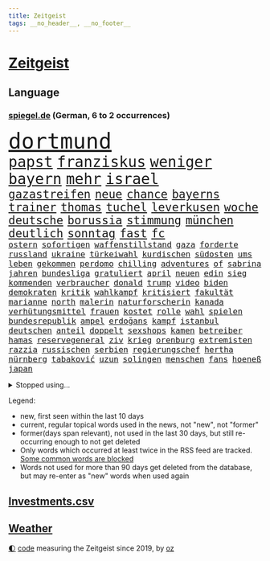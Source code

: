 ```yaml
---
title: Zeitgeist
tags: __no_header__, __no_footer__
---
```


# [Zeitgeist](https://oliz.io/zeitgeist/)

## Language

<h3><a href="https://www.spiegel.de" target="_blank">spiegel.de</a> (German, 6 to 2 occurrences)</h3>
<p style="font-family:monospace">
<span style="font-size:32pt"><a href="news_links.html#dortmund" class="current">dortmund</a></span>
<br>
<span style="font-size:22pt"><a href="news_links.html#papst" class="current">papst</a></span>
<span style="font-size:22pt"><a href="news_links.html#franziskus" class="current">franziskus</a></span>
<span style="font-size:22pt"><a href="news_links.html#weniger" class="current">weniger</a></span>
<span style="font-size:22pt"><a href="news_links.html#bayern" class="current">bayern</a></span>
<span style="font-size:22pt"><a href="news_links.html#mehr" class="current">mehr</a></span>
<span style="font-size:22pt"><a href="news_links.html#israel" class="current">israel</a></span>
<br>
<span style="font-size:17pt"><a href="news_links.html#gazastreifen" class="current">gazastreifen</a></span>
<span style="font-size:17pt"><a href="news_links.html#neue" class="current">neue</a></span>
<span style="font-size:17pt"><a href="news_links.html#chance" class="current">chance</a></span>
<span style="font-size:17pt"><a href="news_links.html#bayerns" class="current">bayerns</a></span>
<span style="font-size:17pt"><a href="news_links.html#trainer" class="current">trainer</a></span>
<span style="font-size:17pt"><a href="news_links.html#thomas" class="current">thomas</a></span>
<span style="font-size:17pt"><a href="news_links.html#tuchel" class="current">tuchel</a></span>
<span style="font-size:17pt"><a href="news_links.html#leverkusen" class="current">leverkusen</a></span>
<span style="font-size:17pt"><a href="news_links.html#woche" class="current">woche</a></span>
<span style="font-size:17pt"><a href="news_links.html#deutsche" class="current">deutsche</a></span>
<span style="font-size:17pt"><a href="news_links.html#borussia" class="current">borussia</a></span>
<span style="font-size:17pt"><a href="news_links.html#stimmung" class="current">stimmung</a></span>
<span style="font-size:17pt"><a href="news_links.html#münchen" class="current">münchen</a></span>
<span style="font-size:17pt"><a href="news_links.html#deutlich" class="current">deutlich</a></span>
<span style="font-size:17pt"><a href="news_links.html#sonntag" class="current">sonntag</a></span>
<span style="font-size:17pt"><a href="news_links.html#fast" class="current">fast</a></span>
<span style="font-size:17pt"><a href="news_links.html#fc" class="current">fc</a></span>
<br>
<span style="font-size:12pt"><a href="news_links.html#ostern" class="current">ostern</a></span>
<span style="font-size:12pt"><a href="news_links.html#sofortigen" class="current">sofortigen</a></span>
<span style="font-size:12pt"><a href="news_links.html#waffenstillstand" class="current">waffenstillstand</a></span>
<span style="font-size:12pt"><a href="news_links.html#gaza" class="current">gaza</a></span>
<span style="font-size:12pt"><a href="news_links.html#forderte" class="current">forderte</a></span>
<span style="font-size:12pt"><a href="news_links.html#russland" class="current">russland</a></span>
<span style="font-size:12pt"><a href="news_links.html#ukraine" class="current">ukraine</a></span>
<span style="font-size:12pt"><a href="news_links.html#türkeiwahl" class="new">türkeiwahl</a></span>
<span style="font-size:12pt"><a href="news_links.html#kurdischen" class="new">kurdischen</a></span>
<span style="font-size:12pt"><a href="news_links.html#südosten" class="current">südosten</a></span>
<span style="font-size:12pt"><a href="news_links.html#ums" class="current">ums</a></span>
<span style="font-size:12pt"><a href="news_links.html#leben" class="current">leben</a></span>
<span style="font-size:12pt"><a href="news_links.html#gekommen" class="current">gekommen</a></span>
<span style="font-size:12pt"><a href="news_links.html#perdomo" class="new">perdomo</a></span>
<span style="font-size:12pt"><a href="news_links.html#chilling" class="new">chilling</a></span>
<span style="font-size:12pt"><a href="news_links.html#adventures" class="new">adventures</a></span>
<span style="font-size:12pt"><a href="news_links.html#of" class="current">of</a></span>
<span style="font-size:12pt"><a href="news_links.html#sabrina" class="current">sabrina</a></span>
<span style="font-size:12pt"><a href="news_links.html#jahren" class="current">jahren</a></span>
<span style="font-size:12pt"><a href="news_links.html#bundesliga" class="current">bundesliga</a></span>
<span style="font-size:12pt"><a href="news_links.html#gratuliert" class="current">gratuliert</a></span>
<span style="font-size:12pt"><a href="news_links.html#april" class="current">april</a></span>
<span style="font-size:12pt"><a href="news_links.html#neuen" class="current">neuen</a></span>
<span style="font-size:12pt"><a href="news_links.html#edin" class="current">edin</a></span>
<span style="font-size:12pt"><a href="news_links.html#sieg" class="current">sieg</a></span>
<span style="font-size:12pt"><a href="news_links.html#kommenden" class="current">kommenden</a></span>
<span style="font-size:12pt"><a href="news_links.html#verbraucher" class="current">verbraucher</a></span>
<span style="font-size:12pt"><a href="news_links.html#donald" class="current">donald</a></span>
<span style="font-size:12pt"><a href="news_links.html#trump" class="current">trump</a></span>
<span style="font-size:12pt"><a href="news_links.html#video" class="current">video</a></span>
<span style="font-size:12pt"><a href="news_links.html#biden" class="current">biden</a></span>
<span style="font-size:12pt"><a href="news_links.html#demokraten" class="current">demokraten</a></span>
<span style="font-size:12pt"><a href="news_links.html#kritik" class="current">kritik</a></span>
<span style="font-size:12pt"><a href="news_links.html#wahlkampf" class="current">wahlkampf</a></span>
<span style="font-size:12pt"><a href="news_links.html#kritisiert" class="current">kritisiert</a></span>
<span style="font-size:12pt"><a href="news_links.html#fakultät" class="new">fakultät</a></span>
<span style="font-size:12pt"><a href="news_links.html#marianne" class="new">marianne</a></span>
<span style="font-size:12pt"><a href="news_links.html#north" class="current">north</a></span>
<span style="font-size:12pt"><a href="news_links.html#malerin" class="new">malerin</a></span>
<span style="font-size:12pt"><a href="news_links.html#naturforscherin" class="new">naturforscherin</a></span>
<span style="font-size:12pt"><a href="news_links.html#kanada" class="current">kanada</a></span>
<span style="font-size:12pt"><a href="news_links.html#verhütungsmittel" class="new">verhütungsmittel</a></span>
<span style="font-size:12pt"><a href="news_links.html#frauen" class="current">frauen</a></span>
<span style="font-size:12pt"><a href="news_links.html#kostet" class="current">kostet</a></span>
<span style="font-size:12pt"><a href="news_links.html#rolle" class="current">rolle</a></span>
<span style="font-size:12pt"><a href="news_links.html#wahl" class="current">wahl</a></span>
<span style="font-size:12pt"><a href="news_links.html#spielen" class="current">spielen</a></span>
<span style="font-size:12pt"><a href="news_links.html#bundesrepublik" class="current">bundesrepublik</a></span>
<span style="font-size:12pt"><a href="news_links.html#ampel" class="current">ampel</a></span>
<span style="font-size:12pt"><a href="news_links.html#erdoğans" class="new">erdoğans</a></span>
<span style="font-size:12pt"><a href="news_links.html#kampf" class="current">kampf</a></span>
<span style="font-size:12pt"><a href="news_links.html#istanbul" class="current">istanbul</a></span>
<span style="font-size:12pt"><a href="news_links.html#deutschen" class="current">deutschen</a></span>
<span style="font-size:12pt"><a href="news_links.html#anteil" class="current">anteil</a></span>
<span style="font-size:12pt"><a href="news_links.html#doppelt" class="current">doppelt</a></span>
<span style="font-size:12pt"><a href="news_links.html#sexshops" class="new">sexshops</a></span>
<span style="font-size:12pt"><a href="news_links.html#kamen" class="current">kamen</a></span>
<span style="font-size:12pt"><a href="news_links.html#betreiber" class="current">betreiber</a></span>
<span style="font-size:12pt"><a href="news_links.html#hamas" class="current">hamas</a></span>
<span style="font-size:12pt"><a href="news_links.html#reservegeneral" class="new">reservegeneral</a></span>
<span style="font-size:12pt"><a href="news_links.html#ziv" class="new">ziv</a></span>
<span style="font-size:12pt"><a href="news_links.html#krieg" class="current">krieg</a></span>
<span style="font-size:12pt"><a href="news_links.html#orenburg" class="new">orenburg</a></span>
<span style="font-size:12pt"><a href="news_links.html#extremisten" class="current">extremisten</a></span>
<span style="font-size:12pt"><a href="news_links.html#razzia" class="current">razzia</a></span>
<span style="font-size:12pt"><a href="news_links.html#russischen" class="current">russischen</a></span>
<span style="font-size:12pt"><a href="news_links.html#serbien" class="current">serbien</a></span>
<span style="font-size:12pt"><a href="news_links.html#regierungschef" class="current">regierungschef</a></span>
<span style="font-size:12pt"><a href="news_links.html#hertha" class="current">hertha</a></span>
<span style="font-size:12pt"><a href="news_links.html#nürnberg" class="current">nürnberg</a></span>
<span style="font-size:12pt"><a href="news_links.html#tabaković" class="new">tabaković</a></span>
<span style="font-size:12pt"><a href="news_links.html#uzun" class="new">uzun</a></span>
<span style="font-size:12pt"><a href="news_links.html#solingen" class="new">solingen</a></span>
<span style="font-size:12pt"><a href="news_links.html#menschen" class="current">menschen</a></span>
<span style="font-size:12pt"><a href="news_links.html#fans" class="current">fans</a></span>
<span style="font-size:12pt"><a href="news_links.html#hoeneß" class="current">hoeneß</a></span>
<span style="font-size:12pt"><a href="news_links.html#japan" class="current">japan</a></span>
</p>
<details>
<summary>Stopped using...</summary>
<p class="former" style="font-size:12pt">
guter(1254) helfer(1254) höher(1254) lisa(1254) private(1254) stattdessen(1254) übersicht(1254) beamte(1253) beispiel(1253) beruf(1253) entschädigung(1253) fliegen(1253) rassistisch(1253) regel(1253) spur(1253) tom(1253) tötete(1253) christoph(1252) erhoben(1252) geflüchteten(1252) genannt(1252) nachruf(1252) theater(1252) weiteres(1252) brauchte(1251) dezember(1251) generalsekretär(1251) september(1251) tieren(1251) zuge(1251) dreimal(1250) gedacht(1250) genommen(1250) positionen(1250) starke(1250) stattfinden(1250) unabhängige(1250) gereist(1249) musiker(1249) schlagen(1249) verschiedene(1249) bekannten(1248) oben(1248) versprochen(1248) zuerst(1248) zverev(1248) bahnhof(1247) material(1247) optimistisch(1247) plädiert(1247) versuchte(1247) übergeben(1247) 2016(1246) außer(1246) beraten(1246) jahrzehntelang(1246) kochen(1246) rücken(1246) versorgt(1246) warnung(1246) weltweiten(1246) anschließend(1245) fußballquiz(1245) nord(1245) rassistische(1245) sturm(1245) abstand(1244) botschaften(1244) spekuliert(1244) passen(1243) spanischen(1243) belgien(1242) jedenfalls(1242) riesige(1242) trennung(1242) verheerenden(1242) e(1241) oppositionelle(1241) torhüter(1241) vorübergehend(1241) besucher(1240) fit(1240) park(1240) gefährlicher(1239) geschossen(1239) konjunktur(1239) zugelassen(1239) hielten(1238) venezuela(1238) vorstellen(1238) freie(1237) schwanger(1237) william(1237) kontakte(1236) senkt(1236) auswirkungen(1235) küstenwache(1235) überschwemmungen(1234) motiv(1233) schnellen(1233) 600(1232) feld(1232) vorn(1230) richard(1229) behalten(1228) erfüllt(1228) exporte(1228) hängen(1228) matthias(1228) schriftsteller(1228) beschlagnahmt(1226) steffen(1226) bremsen(1225) sichert(1225) trauert(1224) ausgesetzt(1223) ausrüstung(1223) katholischen(1223) unzufrieden(1223) begrüßt(1219) retter(1218) schaut(1214) afrikas(1211) ursprünglich(1210) bewegt(1204) überfall(1202) teuren(1197) ausgetragen(1192) schadensersatz(1192) last(1183) festgesetzt(1160) cent(1151) anna(1136) ausländischen(1089) fußballstar(1051) waldbrände(1029) felix(1017) spiegelreporter(1013) vorsicht(1005) schwäche(998) sammelt(996) zerstörte(987) ohnehin(984) mächtigen(975) erkrankte(942) gestern(938) offene(909) gleichen(899) medwedew(892) ruhestand(884) rauswurf(879) stern(876) energiekrise(874) rhein(873) volksverhetzung(871) ampelparteien(862) bekannteste(852) seltene(834) finnland(830) invasion(829) einziger(828) zufall(825) ärztin(824) verschiedenen(821) verabschieden(817) geplatzt(787) gerichte(783) spaltung(780) transparenz(762) gekämpft(756) unwetter(755) versagen(755) behauptete(753) fortsetzen(744) gelöst(741) fern(740) spiegelbildungsnewsletter(735) stoff(733) empfang(728) eingetroffen(725) gemeint(713) natobeitritt(713) angestellte(712) humor(704) herrschte(702) zusätzlich(694) ufer(691) zentrale(680) trocken(676) politisches(667) lösungen(666) ehrt(665) ran(664) verzweiflung(664) chinesischer(656) 79(655) kenia(654) französischer(650) ausbauen(648) feuert(633) nationale(631) ukrainerusslandkrieg(631) älter(630) unentschieden(629) schließlich(628) setzten(625) dramatische(619) entfernen(615) weitergehen(614) usrepublikaner(609) zurückhaltung(602) freigabe(599) gehirn(595) notruf(585) giorgia(584) meloni(584) pleiten(583) ron(582) medizin(579) sicherer(572) 63(564) kündigung(559) bundesbank(558) rätseln(558) zurückkehren(558) lettland(557) kommunikation(555) branchen(541) emissionen(541) stemmen(540) entzieht(534) aviv(531) sauber(529) neymar(525) versehen(525) eineinhalb(522) männliche(513) rechtfertigt(508) prien(507) alice(505) abbruch(503) tabu(484) straßenblockaden(476) pop(474) roland(469) abwehr(466) vorsichtig(464) asylbewerber(462) check(462) muster(462) supermarkt(460) bewaffneten(457) regierende(457) ubahn(457) fachkräften(452) traut(452) überschritten(449) weißes(445) 16jährige(444) gegründet(441) regenfälle(441) renommierte(437) kongo(434) mythos(431) ussängerin(430) hinkt(429) forscherteam(426) christdemokraten(421) zeitplan(421) temperatur(419) springer(418) getragen(416) fatalen(411) chatgpt(410) akt(409) gravierende(408) süchtig(408) entsprechende(404) gelangt(402) handwerker(401) nötigung(401) regierungsvertreter(400) schöner(399) spezies(397) schleswigholsteins(395) bemerkt(394) stein(394) aktive(393) beitritt(393) siedlung(390) außergewöhnlich(389) berlinkreuzberg(389) usbürger(389) zaun(389) coup(388) trier(387) ausschluss(386) karin(386) detail(385) saintgermain(385) überschattet(384) diesjährigen(378) verstoß(378) gedanken(377) zusammenstoß(377) anhand(373) warnte(373) anlagen(372) norditalien(372) wendepunkt(372) beschädigte(368) kreuz(367) hinweg(366) unweit(363) germany(362) parks(360) hauptrolle(357) festgelegt(356) miami(355) pen(354) elbe(352) unterschiede(352) kollabiert(350) susanne(348) wohnen(348) gründung(347) eingeklemmt(346) mordkommission(345) vermeintlich(343) bewährung(342) aussterben(339) taiwans(339) schadstoffe(338) astronomie(337) brown(336) theorie(336) referendum(335) jim(334) festival(325) härtere(325) trümmerfeld(325) inter(321) unterschiedlichen(321) intensivstation(319) erging(310) halbjahr(309) meilenstein(307) versehentlich(307) ereignis(302) hamm(302) landesverband(302) landtagswahlen(302) lee(302) schwierigen(302) eingeliefert(301) spdfraktion(301) weidel(301) nötigen(300) umbenennung(300) vi(300) psychische(295) gewürdigt(291) mangelnden(289) vergleicht(288) würdigte(288) saudische(286) länderspiel(283) tritte(282) unterschiedliche(282) conference(281) greuther(280) gespielt(279) einziehen(278) verzweifelte(276) erwärmung(273) wümme(273) defensive(272) moschee(272) widerstands(272) kürzungen(270) drohnenaufnahmen(268) umzusetzen(267) wahlbetrug(266) kette(265) amazonas(264) langjährigen(263) thore(263) wiesbaden(263) spitzenfußball(262) südukraine(261) iranerin(260) benachteiligt(259) modellen(259) fleck(256) stellenabbau(254) csuchef(252) mahnte(251) fotografin(246) beschloss(244) vermittelt(243) zwischenstopp(243) mitschüler(240) verbreitung(240) mutmaßliches(238) albert(236) ansprache(236) antwortet(236) geklettert(236) wattenmeer(235) becken(234) teuerste(234) selenskyjs(233) entpuppt(232) stützen(232) vergangene(232) schnäppchen(231) showdown(230) führungswechsel(228) linnemann(228) rechtsextremist(228) gebissen(227) gesellschaften(227) forschern(226) linienbus(224) halter(223) wegovy(223) nationalspielerinnen(222) stritten(220) algerien(216) umweltkatastrophe(216) argentinier(213) gregor(213) gysi(213) innere(213) teuersten(213) abschieben(212) kruse(212) wolff(212) betrogen(211) akute(209) geschätzt(209) militärjunta(208) abkehr(207) klimaschädliche(207) aufstehen(206) erdtrabanten(206) mary(206) mehrwertsteuer(206) parat(206) riesiges(204) gründete(202) bester(201) negative(201) usschauspielerin(201) israeli(200) technisch(198) herrchen(197) mannschaften(197) year(196) erschöpft(195) knacken(195) rechtsextremisten(195) verfolgung(194) neuauflage(192) usamerikanerin(192) verstößen(192) zweitgrößte(192) niedrigeren(191) bürgerinnen(190) rekordtief(190) damalige(189) weitet(189) gerechter(188) normales(188) rückenschmerzen(188) vorgang(188) phänomen(185) minimal(184) umgesetzt(184) moldau(183) neubauten(183) abspaltung(182) darstellen(182) eröffneten(182) verspottet(182) weltbesten(182) 2001(181) block(181) staatsbürgerschaft(181) bahnstrecken(180) hymne(180) auswertung(179) bundesfinanzminister(179) jahreszeit(179) steuererhöhungen(177) eigentlichen(176) eingeschränkt(176) rage(176) ausfällen(175) kühne(175) rockstar(175) sardinien(174) challenge(173) echo(173) haustiere(173) putzen(173) völkerrecht(173) ai(172) fasst(172) fehlte(172) rief(172) getöteter(170) wagnerbrüder(170) abgehoben(169) 1994(167) duo(166) einzelnen(164) freigestellt(164) fracht(163) granate(163) krimineller(163) besetzung(162) blutige(162) osteuropa(162) agierten(161) aufruhr(161) klausmichael(161) kommissionspräsidentin(161) tauchten(161) turbulenzen(161) gerichtshofs(159) geschaffen(158) affen(157) kundgebungen(157) trade(157) blinder(156) freiheitsstrafen(156) schenkt(156) schulnoten(156) axel(155) orlando(154) taxi(154) entsendung(153) gedächtnis(153) intern(153) nervös(153) solarindustrie(152) 85(151) beatles(151) billige(151) kriegen(150) versagt(150) beschießen(149) götze(149) mexikos(149) pflegeheim(149) referees(148) überfällig(147) tagesordnung(146) weiterem(146) 24jähriger(145) hrubesch(145) spitzenspiel(145) solarbranche(144) jüngster(143) unparteiischen(143) liquidierung(141) festlegen(140) flügels(140) kommissarin(140) erzählungen(139) gefährlichsten(138) jahrelange(137) sommerspiele(137) spdpolitikerin(137) grenzübergänge(136) propalästinensischen(136) abnehmspritzen(135) kursierten(135) nahrungsmittel(135) niedrigsten(135) ozempic(135) wagt(134) bisweilen(133) ingo(133) tipp(133) verlusten(133) vielmehr(133) damaskus(132) ndr(132) reuter(132) synagoge(132) munter(131) gewölbe(130) greifswald(130) darstellungen(129) liebäugelt(129) signa(129) tories(129) zielgruppe(129) reederei(128) zuspruch(128) eingeweiht(127) einschreiten(127) weltlage(127) geiselhaft(126) offenkundig(125) herren(124) holding(124) kenneth(124) linkenikone(124) ruhen(124) verwenden(124) eintreten(123) fußballspiel(122) jobwechsel(122) verbliebene(122) hell(121) kulturszene(121) neurowissenschaftler(121) rentnerin(121) tochterfirma(120) wegfallen(119) warnzeichen(118) zeitgemäß(118) bush(117) elbtower(117) fußballwelt(117) abgezogen(116) ballon(116) brisanten(116) gerichten(116) jungtiere(116) myanmars(115) run(115) kombination(114) franzose(113) 19jährige(112) basf(112) gewicht(112) norwegens(112) staatlicher(112) virtuelle(112) friedlich(111) getrunken(111) influencerin(111) ähnlicher(111) 77jährige(110) doppelter(110) marvel(110) produzent(110) saal(109) magic(108) unfalltod(108) vollständige(108) schiffswrack(106) traktoren(106) jacob(105) wunschdenken(105) judith(104) finanzieren(103) freiberg(103) unverhältnismäßig(103) befahrbar(102) investorendeal(102) teures(102) ultimatum(102) auftaktsieg(101) doppelte(101) einhaltung(101) etlichen(101) widersprechen(101) dfl(100) erläutert(100) hauswand(100) lake(100) penis(100) rüstungsgüter(100) zugeständnisse(100) beugen(99) lloyd(99) böden(98) fatal(98) getrennte(98) indischen(98) kontrolliert(98) nachbarin(98) rundfunkbeitrag(98) strände(98) wohngeld(98) alabama(97) frachtschiff(96) häusliche(96) skiunfall(96) großstädten(95) staatsstreich(95) tausender(95) 2040(94) lagarde(94) olympiastadion(94) verhandlungslösung(93) geldmangel(92) statistisches(92) abgabe(91) ausgespielt(91) falls(91) geschlechtsverkehr(91) konsumlaune(91) maidan(91) palästinensergebiet(91) quote(91) verletzend(91) wagens(91) adrian(90) aachen(89) audienz(89) chiemsee(89) dominator(89) empfänger(89) familienverhältnissen(89) konsumieren(89) niedrigem(89) finanzen(88) neuschnee(88) orleans(88) po(88) verschlechterung(88) wettbewerbsfähig(88) /(87) altmaier(87) berauscht(87) friedensverhandlungen(87) gesponsert(87) klargemacht(87) kulturelle(87) künftiger(87) landtages(87) lautsprecher(87) liquidation(87) vergleichsweise(87) wenigsten(87) applaudiert(86) aschewolke(86) gta(86) knöpft(86) medaille(86) niedrigen(86) sofortmaßnahmen(86) heat(85) knopf(85) kot(85) rekordmeister(85) stürmisch(85) umgerannt(85) gleichgeschlechtliche(84) paare(84) penny(84) verteidigern(84) zeremonie(84) ankündigt(83) einsparungen(83) rebellen(83) konkurrenzkampf(82) kriegsschiffe(82) versicherung(82) zerfällt(82) have(81) horden(81) russin(81) to(81) ussenders(81) hotelzimmer(80) kragen(80) schatz(80) spruch(80) ökosystem(80) 75000(79) ahnungslose(79) bauteile(79) beklaut(79) fortschritte(79) marktmacht(79) männchen(79) raubzug(79) verstößt(79) aufstellen(78) aufzuhören(78) grundsatzprogramm(78) pilze(78) rechenschaft(78) tanzt(78) gewickelt(77) hannah(77) trauernde(77) unionsfraktion(77) urbanen(77) alain(76) kriegswaffen(76) on(76) strafkolonie(76) wachstumspaket(76) amy(75) angeklagten(75) geltend(75) grundgesetz(75) heizungstausch(75) inselgruppe(75) jungfrau(75) lesbische(75) medizinischen(75) plötzlichen(75) captain(74) julie(74) machtposition(74) mitspielt(74) ziert(74) meeresspiegel(73) nutzungsrechte(73) schwestern(73) tabak(73) versprochene(73) wirtschaftsnachrichten(73) erhoffen(72) fanausschreitungen(72) kommandozentrale(72) kreta(72) niederbayern(72) ussenats(72) you(72) bedarfssätze(71) bolzen(71) geldern(71) gelindert(71) steuervergünstigungen(71) teuerung(71) weichmacher(71) abgelegene(70) demografie(70) fotografen(70) gleichgeschlechtlichen(70) marineeinsatz(70) natogebiet(70) fragwürdigen(69) geschildert(69) herber(69) kolonne(69) längsten(69) palace(69) senats(69) unbestimmte(69) vulkane(69) aufsichtsbehörde(68) auslaufen(68) brandenburgischen(68) elternpaar(68) hochwasser(68) liege(68) routinier(68) tolerant(68) anwendung(67) agrarsubventionen(66) baumgart(66) dichte(66) diskriminiert(66) hagelt(66) lachen(66) melanie(66) mögen(66) schlappe(66) tennisbälle(66) vincent(66) vollsperrung(66) csufraktion(65) einkaufen(65) führungskraft(65) mexikanische(65) ostfront(65) unerträglichen(65) witzigsten(65) öffnete(65) bdipräsident(64) donbass(64) franke(64) göttingen(64) littler(64) luke(64) misshandlung(64) radio(64) ruby(64) russwurm(64) siegfried(64) umfassendere(64) 81jährige(63) anationalmannschaft(63) flüchtige(63) eignet(62) kriegsziel(62) frontal(61) hort(61) le(61) rekordhitze(61) sanktionspaket(61) atombombe(60) everton(60) gebäudeenergiegesetz(60) ischinger(60) rekordpreise(60) rüstungsexporte(60) abzufedern(59) erzielen(59) gründet(59) heuschnupfen(59) landsleuten(59) lauert(59) plot(59) riad(59) gleichgesinnten(58) inschrift(58) kollisionen(58) landsmann(58) tierhalter(58) beifall(57) morde(57) onlineplattform(57) bandenkriege(56) bereitschaft(56) biennale(56) eumission(56) kunstausstellung(56) präsidentschaftsbewerberin(56) rivalität(56) sachschaden(56) zulassen(56) üblichen(56) beliefern(55) deutschkolumne(55) erfolgreichen(55) traumschiff(55) umliegenden(55) carolina(54) leitlinien(54) obdachlosigkeit(54) ud(54) verhängten(54) abtrünnige(53) auswahlverfahren(53) begrenzt(53) bränden(53) spezialisiert(53) unkonventionellen(53) zwecke(53) belangt(52) cavaliers(52) cleveland(52) erzfeind(52) männliches(52) personalie(52) poppins(52) behinderungen(51) blockadeaktion(51) faul(51) nutze(51) satellit(51) urheberrechtsklage(51) elvis(50) juchef(50) michel(50) nelles(50) notausgangstür(50) presley(50) roboter(50) salt(50) weltklasse(50) zigaretten(50) heizungen(49) leichenwagen(49) naumann(49) sorgerechtsstreit(49) tirol(49) utah(49) wohnungssuche(49) ausgespäht(48) rudert(48) ardern(47) enttäuschung(47) geheimniskrämerei(47) jacinda(47) kanadische(47) machtdemonstration(47) marinemission(47) parteiübergreifend(47) schlachtung(47) wussten(47) matteo(46) olg(46) registrierten(46) uke(46) carles(45) mutigen(45) personalnot(45) 33jährige(44) betrunkenen(44) buhlen(44) einzieht(44) friedliche(44) kommerzielle(44) sprechchöre(44) bayerntrainer(43) einvernehmlichem(43) finanzministers(43) finanzsenator(43) modelabel(43) pflegt(43) saale(43) busse(42) girls(42) grenzschutz(42) menschlichem(42) nackte(42) regie(42) territorium(42) absetzen(41) bezweckt(41) görlitzer(41) klassenfahrt(41) personalmangel(41) privatjet(41) ranghohen(41) schläger(41) taiwanischen(41) bundesrechnungshof(40) festivals(40) investigativjournalisten(40) lutz(40) schultoilette(40) telefonnummer(40) wüste(40) bestürzt(39) schwedischer(39) slim(39) stiko(39) unternehmensgruppe(39) heulen(38) nordkoreanische(38) rückzieher(38) treffens(38) charlotte(37) fahrgast(37) richtungen(37) wohnungsmarkt(37) 13000(36) elton(36) endes(36) landeschefin(36) mitchell(36) reihenweise(36) strategisch(36) bürgerrechtler(35) expansionskurs(35) platzt(35) rivalin(35) selbstkritik(35) drängte(34) kaufland(34) mitschuld(34) struktur(34) stütze(34) völkerrechts(34) wiegen(34) artilleriemunition(33) gerügt(33) jahreswirtschaftsberichts(33) krebserkrankungen(33) lobbyisten(33) saaleorlakreis(33) schauspielern(33) erobert(32) hindus(32) ländliche(32) prägten(32) usvorwahl(32) weltschmerz(32) wmfinale(32) engagiert(31) hervorragend(31) krisenjahren(31) mitnehmen(31) potenziellen(31) sascha(31) tierhaltung(31) umarmung(31) verdrängte(31) wildbahn(31) blockadehaltung(30) femizide(30) herne(30) meeresgrund(30) netto(30) oppositioneller(30) schwimmt(30) dauerhaften(29) ergattern(29) genugtuung(29) gitarrist(29) shapira(29) ungeklärte(29) bocholt(28) einwanderer(28) energieversorgung(28) inakzeptabel(28) negativ(28) prallen(28) south(28) umgebung(28) vermächtnis(28) übersehen(28) artilleriegeschosse(27) drogenpolitik(27) einsparen(27) flugausfälle(27) krankenstand(27) millionenschwere(27) oscarkandidat(27) fregatten(26) fußballklubs(26) gelegene(26) mehrtägigem(26) prorussische(26) ökonomischen(26) herausfordern(25) warfen(25) aufbrechen(24) basketballweltmeister(24) gaststätte(24) nichtbinäre(24) oleg(24) orlow(24) schlossen(24) versammelten(24) death(23) extremwinter(23) flugs(23) kaufte(23) nsu(23) tierärztin(23) urinproben(23) verpuffung(23) vize(23) vizepräsidenten(23) frauenbundesliga(22) frühe(22) gerichtsverhandlung(22) göttinger(22) parodie(22) pralinen(22) schaltjahr(22) bafögreform(21) erneuerte(21) discovery(20) ussenat(20) zeugnisse(20) grenzwert(19) schale(19) aufsicht(18) föderlschmid(18) ideologien(18) kanzlerin(18) linksterroristen(18) mannschaftskabine(18) privatjets(18) signalwirkung(18) spiegelt(18) zitate(18) lahav(17) uhrzeit(17) unwürdig(17) zielgerade(17) amazons(16) gespannt(16) intellektuellen(16) prallt(16) showbiz(16) zweifelhafte(16) cdumann(15) foul(15) gedächtnisleistung(15) kommilitonen(15) riesiger(15) simulation(15) eingefangen(14) frühstück(14) präsidentschaftsbewerber(14) schwarzmarkt(14) spielraum(14) uiguren(14) unheimlich(14) usmedien(14) befragten(13) café(13) frankfurt/oder(13) freut(13) männlicher(13) pfeifen(13) tragödien(13) 58(12) dflinvestorendeal(12) dubioser(12) firmenpleiten(12) insolvenzen(12) sharif(12) steinen(12) sätze(12) zentimeter(12) 17jähriger(11) chinesisches(11) grundsätzliches(11) hanau(11) johanna(11) kelvin(11) kiptum(11) mikhail(11) pinkeln(11) schiffsunglück(11) tennisballproteste(11) trauerspiel(11) zygar(11)
</p>
</details>
<p>Legend:
<ul>
<li><span class="new">new</span>, first seen within the last 10 days</li>
<li><span class="current">current</span>, regular topical words used in the news, not "new", not "former"</li>
<li><span class="former">former(days span relevant)</span>, not used in the last 30 days, but still re-occurring enough to not get deleted</li>
<li>Only words which occurred at least twice in the RSS feed are tracked. <a href="language/filters.py">Some common words are blocked</a></li>
<li>Words not used for more than 90 days get deleted from the database, but may re-enter as "new" words when used again</li>
</ul>
</p>

## [Investments](investments.html)[.csv](investments.csv)

## [Weather](weather.html)

<footer>
<a href="javascript:toggleTheme()" class="nav">🌓</a>
<a href="https://github.com/ooz/zeitgeist">code</a> measuring the Zeitgeist since 2019, by <a href="https://oliz.io">oz</a>
</footer>
